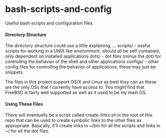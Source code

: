 # bash-scripts-and-config
Useful bash scripts and configuration files

#### Directory Structure
The directory structure could use a little explaining, ...
scripts/ - useful scripts for working in a UNIX like environment, should all be self contained, only dependent on installed applications
dots/ - dot files (minus the dot) for controlling the behavior of the shell and other applications
configs/ - other config files for controlling the behavior of applications, these may just be snippets

The files in this project support OS/X and Linux as best they can as these are the only OSs that I currently have access to. You might find that FreeBSD is fairly well supported as well as it used to be my main OS.

#### Using These Files
There will eventually be a script called create-links.sh in the root of this repo that can be used to create symbolic links to the other files as appropriate. Basically, it'll create links in ~/bin for all the scripts and links in ~/ for all the dot files.
